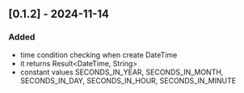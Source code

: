 ## [0.1.2] - 2024-11-14

### Added
- time condition checking when create DateTime
- it returns Result<DateTime, String>
- constant values SECONDS_IN_YEAR, SECONDS_IN_MONTH, SECONDS_IN_DAY, SECONDS_IN_HOUR, SECONDS_IN_MINUTE